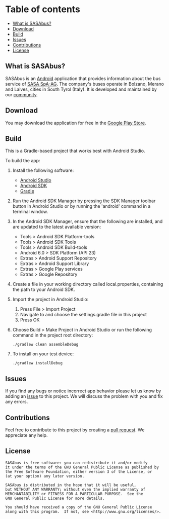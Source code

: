 # Table of contents 

- [What is SASAbus?](#what-is-sasabus)
- [Download](#download)
- [Build](#build)
- [Issues](#issues)
- [Contributions](#contributions)
- [License](#license)

## What is SASAbus?

SASAbus is an [Android](https://android.com) application that provides information about the bus service of [SASA SpA-AG](http://www.sasabz.it). The company's buses operate in Bolzano, Merano and Laives, cities in South Tyrol (Italy). It is developed and maintained by our [community](http://sasabus.org/community).

## Download

You may download the application for free in the [Google Play Store](https://play.google.com/store/apps/details?id=it.sasabz.android.sasabus).

## Build

This is a Gradle-based project that works best with Android Studio.

To build the app:

1. Install the following software:

	- [Android Studio](http://developer.android.com/sdk/installing/studio.html)
	- [Android SDK](http://developer.android.com/sdk/index.html)
	- [Gradle](http://www.gradle.org/downloads)

1. Run the Android SDK Manager by pressing the SDK Manager toolbar button in Android Studio or by running the 'android' command in a terminal window.

1. In the Android SDK Manager, ensure that the following are installed, and are updated to the latest available version:

	- Tools > Android SDK Platform-tools
	- Tools > Android SDK Tools
	- Tools > Android SDK Build-tools
	- Android 6.0 > SDK Platform (API 23)
	- Extras > Android Support Repository
	- Extras > Android Support Library
	- Extras > Google Play services
	- Extras > Google Repository

1. Create a file in your working directory called local.properties, containing the path to your Android SDK.

1. Import the project in Android Studio:

	1. Press File > Import Project
	1. Navigate to and choose the settings.gradle file in this project
	1. Press OK

1. Choose Build > Make Project in Android Studio or run the following command in the project root directory:

	```
	./gradlew clean assembleDebug
	```

1. To install on your test device:

	```
	./gradlew installDebug
	```

## Issues

If you find any bugs or notice incorrect app behavior please let us know by adding an [issue](https://github.com/SASAbus/SASAbus/issues) to this project. We will discuss the problem with you and fix any errors.

## Contributions

Feel free to contribute to this project by creating a [pull request](https://github.com/SASAbus/SASAbus/pulls). We appreciate any help.

## License

```
SASAbus is free software: you can redistribute it and/or modify
it under the terms of the GNU General Public License as published by
the Free Software Foundation, either version 3 of the License, or
(at your option) any later version.

SASAbus is distributed in the hope that it will be useful,
but WITHOUT ANY WARRANTY; without even the implied warranty of
MERCHANTABILITY or FITNESS FOR A PARTICULAR PURPOSE.  See the
GNU General Public License for more details.

You should have received a copy of the GNU General Public License
along with this program.  If not, see <http://www.gnu.org/licenses/>.
```
